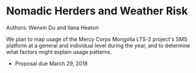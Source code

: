 # Nomadic Herders and Weather Risk

Authors: Wenxin Du and Ilana Heaton

We plan to map usage of the Mercy Corps Mongolia LTS-2 project's SMS platform at a general and individual level during the year, and to determine what factors might explain usage patterns.

- Proposal due March 29, 2018

